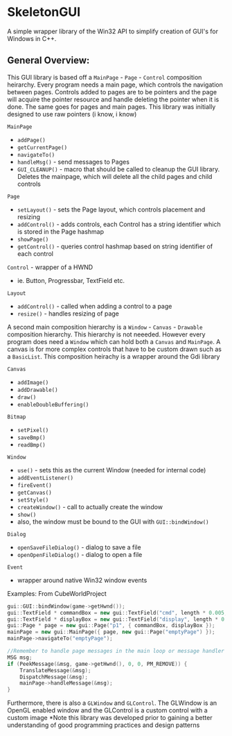 # SkeletonGUI
A simple wrapper library of the Win32 API to simplify creation of GUI's for Windows in C++. 
## General Overview:
This GUI library is based off a `MainPage` - `Page` - `Control` composition heirarchy. Every program needs a main page, which controls the navigation between pages. Controls added to pages are to be pointers and
the page will acquire the pointer resource and handle deleting the pointer when it is done. The same goes for pages and main pages. This library was initially designed to use raw pointers (i know, i know)

`MainPage`
* `addPage()`
* `getCurrentPage()`
* `navigateTo()`
* `handleMsg()` - send messages to Pages
* `GUI_CLEANUP()` - macro that should be called to cleanup the GUI library. Deletes the mainpage, which will delete all the child pages and child controls

`Page`
* `setLayout()` - sets the Page layout, which controls placement and resizing
* `addControl()` - adds controls, each Control has a string identifier which is stored in the Page hashmap
* `showPage()`
* `getControl()` - queries control hashmap based on string identifier of each control

`Control` - wrapper of a HWND
* ie. Button, Progressbar, TextField etc.

`Layout`
* `addControl()` - called when adding a control to a page
* `resize()` - handles resizing of page

A second main composition hierarchy is a `Window` - `Canvas` - `Drawable` composition hierarchy. This hierarchy is not neeeded. However every program does need a `Window` which can hold
both a `Canvas` and `MainPage`. A canvas is for more complex controls that have to be custom drawn such as a `BasicList`. This composition heirachy is a wrapper around the Gdi library

`Canvas`
* `addImage()`
* `addDrawable()`
* `draw()`
* `enableDoubleBuffering()`

`Bitmap`
* `setPixel()`
* `saveBmp()`
* `readBmp()`

`Window`
* `use()` - sets this as the current Window (needed for internal code)
* `addEventListener()`
* `fireEvent()`
* `getCanvas()`
* `setStyle()`
* `createWindow()` - call to actually create the window
* `show()`
* also, the window must be bound to the GUI with `GUI::bindWindow()`

`Dialog`
* `openSaveFileDialog()` - dialog to save a file
* `openOpenFileDialog()` - dialog to open a file

`Event`
* wrapper around native Win32 window events

Examples:
From CubeWorldProject
```C++
gui::GUI::bindWindow(game->getHwnd());
gui::TextField * commandBox = new gui::TextField("cmd", length * 0.005, height - (height * 0.01), length * 0.2, 40, ES_LOWERCASE | WS_THICKFRAME | WS_TABSTOP);
gui::TextField * displayBox = new gui::TextField("display", length * 0.005, height - (height * 0.2), length * 0.2, height * 0.15, ES_MULTILINE | ES_AUTOVSCROLL | WS_VSCROLL | WS_BORDER);
gui::Page * page = new gui::Page("p1", { commandBox, displayBox });
mainPage = new gui::MainPage({ page, new gui::Page("emptyPage") });
mainPage->navigateTo("emptyPage");

//Remember to handle page messages in the main loop or message handler code
MSG msg;
if (PeekMessage(&msg, game->getHwnd(), 0, 0, PM_REMOVE)) {
	TranslateMessage(&msg);
	DispatchMessage(&msg);
	mainPage->handleMessage(&msg);
}
```

Furthermore, there is also a `GLWindow` and `GLControl`. The GLWindow is an OpenGL enabled window and the GLControl is a custom control with a custom image
*Note this library was developed prior to gaining a better understanding of good programming practices and design patterns

